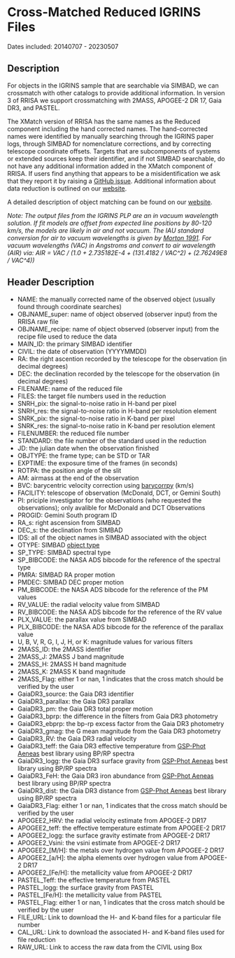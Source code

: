 # Cross-Matched Reduced IGRINS Files

Dates included: 20140707 - 20230507

## Description

For objects in the IGRINS sample that are searchable via SIMBAD, we can crossmatch with other catalogs to provide additional information. In version 3 of RRISA we support crossmatching with 2MASS, APOGEE-2 DR 17, Gaia DR3, and PASTEL.

The XMatch version of RRISA has the same names as the Reduced component including the hand corrected names. The hand-corrected names were identified by manually searching through the IGRINS paper logs, through SIMBAD for nomenclature corrections, and by correcting telescope coordinate offsets. Targets that are subcomponents of systems or extended sources keep their identifier, and if not SIMBAD searchable, do not have any additional information added in the XMatch component of RRISA. If users find anything that appears to be a misidentification we ask that they report it by raising a [GitHub issue](https://github.com/IGRINScontact/RRISA/issues). Additional information about data reduction is outlined on our [website](https://igrinscontact.github.io/RRISA_reduced/).

A detailed description of object matching can be found on our [website](https://igrinscontact.github.io/RRISA_xmatch/).

_Note: The output files from the IGRINS PLP are an in vacuum wavelength solution. If fit models are offset from expected line positions by 80-120 km/s, the models are likely in air and not vacuum. The IAU standard conversion for air to vacuum wavelengths is given by [Morton 1991](https://ui.adsabs.harvard.edu/abs/1991ApJS...77..119M/abstract). For vacuum wavelengths (VAC) in Angstroms and convert to air wavelength (AIR) via: AIR = VAC / (1.0 + 2.735182E-4 + (131.4182 / VAC^2) + (2.76249E8 / VAC^4))_

## Header Description
- NAME: the manually corrected name of the observed object (usually found through coordinate searches)
- OBJNAME_super: name of object observed (observer input) from the RRISA raw file
- OBJNAME_recipe: name of object observed (observer input) from the recipe file used to reduce the data
- MAIN_ID: the primary SIMBAD identifier
- CIVIL: the date of observation (YYYYMMDD)
- RA: the right ascention recorded by the telescope for the observation (in decimal degrees)
- DEC: the declination recorded by the telescope for the observation (in decimal degrees)
- FILENAME: name of the reduced file
- FILES: the target file numbers used in the reduction
- SNRH_pix: the signal-to-noise ratio in H-band per pixel
- SNRH_res: the signal-to-noise ratio in H-band per resolution element
- SNRK_pix: the signal-to-noise ratio in K-band per pixel
- SNRK_res: the signal-to-noise ratio in K-band per resolution element
- FILENUMBER: the reduced file number
- STANDARD: the file number of the standard used in the reduction
- JD: the julian date when the observation finished
- OBJTYPE: the frame type; can be STD or TAR
- EXPTIME: the exposure time of the frames (in seconds)
- ROTPA: the position angle of the slit
- AM: airmass at the end of the observation
- BVC: barycentric velocity correction using [barycorrpy](https://github.com/shbhuk/barycorrpy) (km/s)
- FACILITY: telescope of observation (McDonald, DCT, or Gemini South)
- PI: priciple investigator for the observations (who requested the observations); only avalible for McDonald and DCT Observations
- PROGID: Gemini South program ID
- RA_s: right ascension from SIMBAD
- DEC_s: the declination from SIMBAD
- IDS: all of the object names in SIMBAD associated with the object
- OTYPE: SIMBAD [object type](https://simbad.u-strasbg.fr/simbad/sim-display?data=otypes)
- SP_TYPE: SIMBAD spectral type
- SP_BIBCODE: the NASA ADS bibcode for the reference of the spectral type
- PMRA: SIMBAD RA proper motion
- PMDEC: SIMBAD DEC proper motion  
- PM_BIBCODE: the NASA ADS bibcode for the reference of the PM values
- RV_VALUE: the radial velocity value from SIMBAD
- RV_BIBCODE: the NASA ADS bibcode for the reference of the RV value
- PLX_VALUE: the parallax value from SIMBAD
- PLX_BIBCODE: the NASA ADS bibcode for the reference of the parallax value
- U, B, V, R, G, I, J, H, or K: magnitude values for various filters
- 2MASS_ID: the 2MASS identifier
- 2MASS_J: 2MASS J band magnitude
- 2MASS_H: 2MASS H band magnitude
- 2MASS_K: 2MASS K band magnitude
- 2MASS_Flag: either 1 or nan, 1 indicates that the cross match should be verified by the user
- GaiaDR3_source: the Gaia DR3 identifier
- GaiaDR3_parallax: the Gaia DR3 parallax
- GaiaDR3_pm: the Gaia DR3 total proper motion
- GaiaDR3_bprp: the difference in the filters from Gaia DR3 photometry
- GaiaDR3_ebprp: the bp-rp excess factor from the Gaia DR3 photometry
- GaiaDR3_gmag: the G mean magnitude from the Gaia DR3 photometry
- GaiaDR3_RV: the Gaia DR3 radial velocity
- GaiaDR3_teff: the Gaia DR3 effective temperature from [GSP-Phot Aeneas](https://gea.esac.esa.int/archive/documentation/GDR3/Data_analysis/chap_cu8par/sec_cu8par_apsis/ssec_cu8par_apsis_gspphot.html) best library using BP/RP spectra
- GaiaDR3_logg: the Gaia DR3 surface gravity from [GSP-Phot Aeneas](https://gea.esac.esa.int/archive/documentation/GDR3/Data_analysis/chap_cu8par/sec_cu8par_apsis/ssec_cu8par_apsis_gspphot.html) best library using BP/RP spectra 
- GaiaDR3_FeH: the Gaia DR3 iron abundance from [GSP-Phot Aeneas](https://gea.esac.esa.int/archive/documentation/GDR3/Data_analysis/chap_cu8par/sec_cu8par_apsis/ssec_cu8par_apsis_gspphot.html) best library using BP/RP spectra
- GaiaDR3_dist: the Gaia DR3 distance from [GSP-Phot Aeneas](https://gea.esac.esa.int/archive/documentation/GDR3/Data_analysis/chap_cu8par/sec_cu8par_apsis/ssec_cu8par_apsis_gspphot.html) best library using BP/RP spectra
- GaiaDR3_Flag: either 1 or nan, 1 indicates that the cross match should be verified by the user
- APOGEE2_HRV: the radial velocity estimate from APOGEE-2 DR17
- APOGEE2_teff: the effective temperature estimate from APOGEE-2 DR17
- APOGEE2_logg: the surface gravity estimate from APOGEE-2 DR17
- APOGEE2_Vsini: the vsini estimate from APOGEE-2 DR17
- APOGEE2_[M/H]: the metals over hydrogen value from APOGEE-2 DR17
- APOGEE2_[a/H]: the alpha elements over hydrogen value from APOGEE-2 DR17
- APOGEE2_[Fe/H]: the metallicity value from APOGEE-2 DR17
- PASTEL_Teff: the effective temperature from PASTEL
- PASTEL_logg: the surface gravity from PASTEL
- PASTEL_[Fe/H]: the metallicity value from PASTEL
- PASTEL_Flag: either 1 or nan, 1 indicates that the cross match should be verified by the user
- FILE_URL: Link to download the H- and K-band files for a particular file number
- CAL_URL: Link to download the associated H- and K-band files used for file reduction
- RAW_URL: Link to access the raw data from the CIVIL using Box
